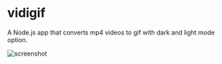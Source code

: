 # vidigif
 A Node.js app that converts mp4 videos to gif with dark and light mode option.

![screenshot](https://github.com/draxya/vidigif/assets/68575901/24f17098-223f-47bc-ac22-06e52b58b3f6)
